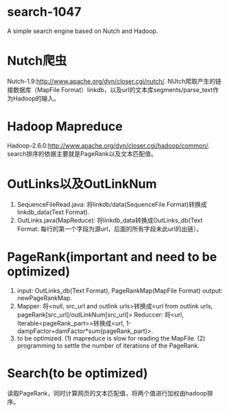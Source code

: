 # search-1047
A simple search engine based on Nutch and Hadoop.

# Nutch爬虫
Nutch-1.9:http://www.apache.org/dyn/closer.cgi/nutch/.
NUtch爬取产生的链接数据库（MapFile Format）linkdb，以及url的文本库segments/parse_text作为Hadoop的输入。

# Hadoop Mapreduce
Hadoop-2.6.0:http://www.apache.org/dyn/closer.cgi/hadoop/common/.
search排序的依据主要就是PageRank以及文本匹配值。

# OutLinks以及OutLinkNum
1. SequenceFileRead.java: 将linkdb/data(SequenceFile Format)转换成linkdb_data(Text Format).
2. OutLinks.java(MapReduce): 将linkdb_data转换成OutLinks_db(Text Format: 每行的第一个字段为源url，后面的所有字段未此url的出链）。

# PageRank(important and need to be optimized)
1. input: OutLinks_db(Text Format), PageRankMap(MapFile Format)
output: newPageRankMap.
2. Mapper: 将\<null, src_url and outlink urls\>转换成\<url from outlink urls, pageRank[src_url]/outLinkNum[src_url]\>
Reduccer: 将\<url, Iterable<pageRank_part>\>转换成\<url, 1-dampFactor+damFactor*sum(pageRank_part)\>.
3. to be optimized.
(1) mapreduce is slow for reading the MapFile.
(2) programming to settle the number of iterations of the PageRank.

# Search(to be optimized)
读取PageRank，同时计算网页的文本匹配值，将两个值进行加权由hadoop排序。
